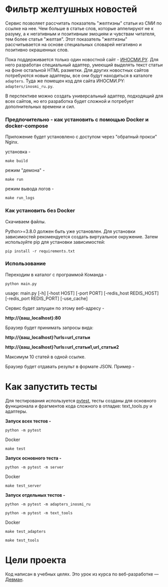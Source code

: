 # Фильтр желтушных новостей

Сервис позволяет рассчитать показатель "желтизны" статьи из СМИ по ссылке на нее. Чем больше в статье слов, которые аппелируют не к разуму, а к негативным и позитивным эмоциям и чувствам читателя, тем более статья "желтая". Этот показатель "желтизны" рассчитывается на основе специальных словарей негативно и позитивно окрашенных слов.

Пока поддерживается только один новостной сайт - [ИНОСМИ.РУ](https://inosmi.ru/). Для него разработан специальный адаптер, умеющий выделять текст статьи на фоне остальной HTML разметки. Для других новостных сайтов потребуются новые адаптеры, все они будут находиться в каталоге `adapters`. Туда же помещен код для сайта ИНОСМИ.PY: `adapters/inosmi_ru.py`.

В перспективе можно создать универсальный адаптер, подходящий для всех сайтов, но его разработка будет сложной и потребует дополнительных времени и сил.


### Предпочительно - как установить с помощью Docker и docker-compose

Приложение будет установлено с доступом через "обратный прокси" Nginx.

установка -
```
make build
```
режим "демона" -
```
make run
```
режим вывода логов -
```
make run_logs
```

### Как установить без Docker

Скачиваем файлы. 

Python>=3.8.0 должен быть уже установлен. Для установки зависимостей рекомендуется создать виртуальное окружение. 
Затем используйте pip для установки зависимостей:
```
pip install -r requirements.txt
```

### Использование
Переходим в каталог с программой
Команда -

```
python main.py
```

usage: main.py [-h] [-host HOST] [-port PORT] [-redis_host REDIS_HOST] [-redis_port REDIS_PORT] [-use_cache]


Сервис будет запущен по этому веб-адресу -

**http://{ваш_localhost}:80**

Браузер будет принимать запросы вида:

**http://{ваш_localhost}?urls=url_статьи**

**http://{ваш_localhost}?urls=url_статьи1,url_статьи2**

Максимум 10 статей в одной ссылке.

Браузер будет отдавать результ в формате JSON. Пример -


# Как запустить тесты

Для тестирования используется [pytest](https://docs.pytest.org/en/latest/), тесты созданы для основного функционала и фрагментов кода сложного в отладке: text_tools.py и адаптеры. 

**Запуск всех тестов -**
```
python -m pytest
```
Docker
```
make test
```
**Запуск основного теста -**
```
python -m pytest -m server
```
Docker
```
make test_server
```
**Запуск отдельных тестов -**
```
python -m pytest -m adapters_inosmi_ru

python -m pytest -m text_tools
```
Docker
```
make test_adapters

make test_tools
```



# Цели проекта

Код написан в учебных целях. Это урок из курса по веб-разработке — [Девман](https://dvmn.org).
